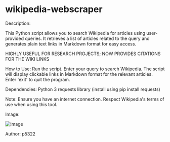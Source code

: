 # wikipedia-webscraper

Description:

This Python script allows you to search Wikipedia for articles using user-provided queries. It retrieves a list of articles related to the query and generates plain text links in Markdown format for easy access.

HIGHLY USEFUL FOR RESEARCH PROJECTS; NOW PROVIDES CITATIONS FOR THE WIKI LINKS

How to Use:
Run the script.
Enter your query to search Wikipedia.
The script will display clickable links in Markdown format for the relevant articles.
Enter 'exit' to quit the program.

Dependencies:
Python 3
requests library (install using pip install requests)

Note:
Ensure you have an internet connection.
Respect Wikipedia's terms of use when using this tool.

Image:

![image](https://github.com/p5322/wikipedia-webscraper/assets/147680302/8ff2ba9b-648a-4e0d-8a11-25da7bb80fc3)

Author:
p5322
